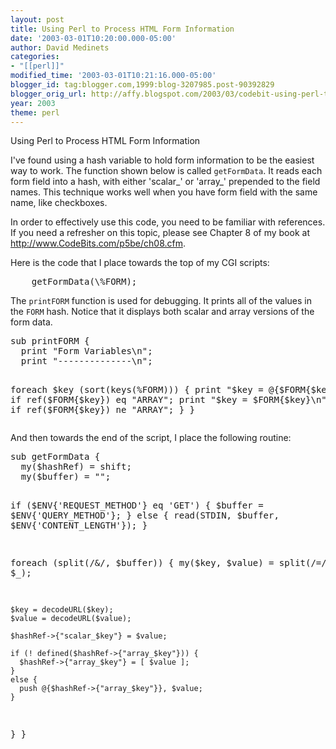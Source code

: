 ```yaml
---
layout: post
title: Using Perl to Process HTML Form Information
date: '2003-03-01T10:20:00.000-05:00'
author: David Medinets
categories:
- "[[perl]]"
modified_time: '2003-03-01T10:21:16.000-05:00'
blogger_id: tag:blogger.com,1999:blog-3207985.post-90392829
blogger_orig_url: http://affy.blogspot.com/2003/03/codebit-using-perl-to-process-html.md
year: 2003
theme: perl
---
```


Using Perl to Process HTML Form Information


<p>I've found using a hash variable to hold form information to be the easiest way to work. The function shown below is called <code>getFormData</code>. It reads each form field into a hash, with either 'scalar_' or 'array_'  prepended to the field names. This technique works well when you have form field with the same name, like checkboxes.</p>
<p>In order to effectively use this code, you need to be familiar with references. If you need a refresher on this topic, please see Chapter 8 of my book at  <a href="http://www.CodeBits.com/p5be/ch08.cfm">http://www.CodeBits.com/p5be/ch08.cfm</a>.</p>
<p>Here is the code that I place towards the top of my CGI scripts:</p>
<pre>
    getFormData(\%FORM);
</pre>
<p>The <code>printFORM</code> function is used for debugging. It prints all of the values in the <code>FORM</code> hash. Notice that it displays both scalar and array versions of the form data.<p>
<pre>
sub printFORM {
  print "Form Variables\n";
  print "--------------\n";

  foreach $key (sort(keys(%FORM))) {
    print "$key = @{$FORM{$key}}\n"
      if ref($FORM{$key}) eq "ARRAY";
    print "$key = $FORM{$key}\n"
      if ref($FORM{$key}) ne "ARRAY";
  }
}
</pre>
<p>And then towards the end of the script, I place the following routine:</p>
<pre>
sub getFormData {
  my($hashRef) = shift;
  my($buffer) = "";

  if ($ENV{'REQUEST_METHOD'} eq 'GET') {
    $buffer = $ENV{'QUERY_METHOD'};
  }
  else {
    read(STDIN, $buffer, $ENV{'CONTENT_LENGTH'});
  }

  foreach (split(/&/, $buffer)) {
    my($key, $value) = split(/=/, $_);

    $key = decodeURL($key);
    $value = decodeURL($value);

    $hashRef->{"scalar_$key"} = $value;

    if (! defined($hashRef->{"array_$key"})) {
      $hashRef->{"array_$key"} = [ $value ];
    }
    else {
      push @{$hashRef->{"array_$key"}}, $value;
    }
  }
}
</pre>
